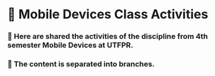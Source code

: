# 📱 Mobile Devices Class Activities 

### 📌 Here are shared the activities of the discipline from 4th semester Mobile Devices at UTFPR.

### 🌿 The content is separated into branches. 